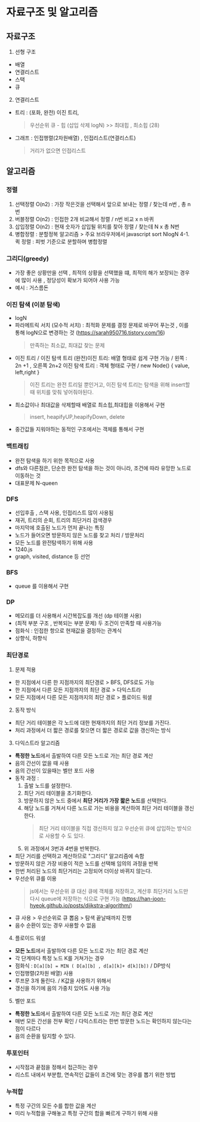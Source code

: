 # 자료구조 및 알고리즘

## 자료구조

1. 선형 구조

- 배열
- 연결리스트
- 스택
- 큐

2. 연결리스트

- 트리 : (포화, 완전) 이진 트리,
  > 우선순위 큐 - 힙 (삽입 삭제 logN) >> 최대힙 , 최소힙 (28)
- 그래프 : 인접행렬(2차원배열) , 인접리스트(연결리스트)
  > 거리가 없으면 인접리스트

## 알고리즘

### 정렬

1. 선택정렬 O(n2) : 가장 작은것을 선택해서 앞으로 보내는 정렬 / 찾는데 n번 , 총 n번
2. 버블정렬 O(n2) : 인접한 2개 비교해서 정렬 / n번 비교 x n 바퀴
3. 삽입정렬 O(n2) : 현재 숫자가 삽입될 위치를 찾아 정렬 / 찾는데 N x 총 N번
4. 병합정렬 : 분할정복 알고리즘 > 주요 브라우저에서 javascript sort NlogN
   4-1. 퀵 정렬 : 피벗 기준으로 분할하며 병합정렬

### 그리디(greedy)

- 가장 좋은 상황만을 선택 , 최적의 상황을 선택했을 떄, 최적의 해가 보장되는 경우에 많이 사용 , 정당성이 확보가 되어야 사용 가능
- 예시 : 거스름돈

### 이진 탐색 (이분 탐색)

- logN
- 파라메트릭 서치 (모수적 서치) : 최적화 문제를 결정 문제로 바꾸어 푸는것 , 이를 통해 logN으로 변경하는 것 (https://sarah950716.tistory.com/16)
  > 만족하는 최소값, 최대값 찾는 문제

* 이진 트리 / 이진 탐색 트리
  (완전)이진 트리: 배열 형태로 쉽게 구현 가능 / 왼쪽 : 2n +1 , 오른쪽 2n+2
  이진 탐색 트리 : 객체 형태로 구현 / new Node() { value, left,right }
  > 이진 트리는 완전 트리일 뿐인거고, 이진 탐색 트리는 탐색을 위해 insert할때 위치를 맞춰 넣어줘야된다.
* 최소값이나 최대값을 삭제할때 배열로 최소힙,최대힙을 이용해서 구현
  > insert, heapifyUP,heapifyDown, delete
* 중간값들 지워야하는 동적인 구조에서는 객체를 통해서 구현

### 백트래킹

- 완전 탐색을 하기 위한 목적으로 사용
- dfs와 다른점은, 단순한 완전 탐색을 하는 것이 아니라, 조건에 따라 유망한 노드로 이동하는 것
- 대표문제 N-queen

### DFS

- 선입후출 , 스택 사용, 인접리스트 많이 사용됨
- 재귀, 트리의 순회, 트리의 최단거리 검색경우
- 마지막에 호출된 노드가 먼저 끝나는 특징
- 노드가 들어오면 방문하지 않은 노드를 찾고 처리 / 방문처리
- 모든 노드를 완전탐색하기 위해 사용
- 1240.js
- graph, visited, distance 등 선언

### BFS

- queue 를 이용해서 구현

### DP

- 메모리를 더 사용해서 시간복잡도를 개선 (dp 테이블 사용)
- (최적 부분 구조 , 반복되는 부분 문제) 두 조건이 만족할 때 사용가능
- 점화식 : 인접한 항으로 현재값을 결정하는 관계식
- 상향식, 하향식

### 최단경로

1. 문제 적용

- 한 지점에서 다른 한 지점까지의 최단경로 > BFS, DFS로도 가능
- 한 지점에서 다른 모든 지점까지의 최단 경로 > 다익스트라
- 모든 지점에서 다른 모든 지점까지의 최단 경로 > 플로이드 워셜

2. 동작 방식

- 최단 거리 테이블은 각 노드에 대한 현재까지의 최단 거리 정보를 가진다.
- 처리 과정에서 더 짧은 경로를 찾으면 더 짧은 경로로 값을 갱신하는 방식

3. 다익스트라 알고리즘

- **특정한 노드**에서 출발하여 다른 모든 노드로 가는 최단 경로 계산
- 음의 간선이 없을 때 사용
- 음의 간선이 있을때는 벨만 포드 사용
- 동작 과정 :
  1. 출발 노드를 설정한다.
  2. 최단 거리 테이블을 초기화한다.
  3. 방문하지 않은 노드 중에서 **최단 거리가 가장 짧은 노드**를 선택한다.
  4. 해당 노드를 거쳐서 다른 노드로 가는 비용을 계산하여 최단 거리 테이블을 갱신한다.
     > 최단 거리 테이블을 직접 갱신하지 않고 우선순위 큐에 삽입하는 방식으로 사용할 수 도 있다.
  5. 위 과정에서 3번과 4번을 반복한다.
- 최단 거리를 선택하고 계산하므로 "그리디" 알고리즘에 속함
- 방문하지 않은 가장 비용이 적은 노드를 선택해 임의의 과정을 반복
- 한번 처리된 노드의 최단거리는 고정되어 더이상 바뀌지 않는다.
- 우선순위 큐를 이용
  > js에서는 우선순위 큐 대신 큐에 객체를 저장하고, 계산후 최단거리 노드만 다시 queue에 저장하는 식으로 구현 가능 (https://han-joon-hyeok.github.io/posts/dijkstra-algorithm/)
- 큐 사용 > 우선순위로 큐 뽑음 > 탐색 끝날때까지 진행
- 음수 순환이 있는 경우 사용할 수 없음

4. 플로이드 워셜

- **모든 노드**에서 출발하여 다른 모든 노드로 가는 최단 경로 계산
- 각 단계마다 특정 노드 K를 거쳐가는 경우
- 점화식 : `D[a][b] = MIN ( D[a][b] , d[a][k]+ d[k][b])` / DP방식
- 인접행렬(2차원 배열) 사용
- 루프문 3개 돌린다. / K값을 사용하기 위해서
- 갱신을 하기에 음의 가중치 있어도 사용 가능

5. 벨만 포드

- **특정한 노드**에서 출발하여 다른 모든 노드로 가는 최단 경로 계산
- 매번 모든 간선을 전부 확인 / 다익스트라는 한번 방문한 노드는 확인하지 않는다는 점이 다르다
- 음의 순환을 탐지할 수 있다.

### 투포인터

- 시작점과 끝점을 정해서 접근하는 경우
- 리스트 내에서 부분합, 연속적인 값들이 조건에 맞는 경우를 뽑기 위한 방법

### 누적합

- 특정 구간의 모든 수를 합한 값을 계산
- 미리 누적합을 구해놓고 특정 구간의 합을 빠르게 구하기 위해 사용
